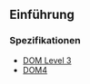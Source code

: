 ## Einführung

### Spezifikationen

* [DOM Level 3](http://www.w3.org/DOM/)
* [DOM4](http://www.w3.org/TR/domcore/)

